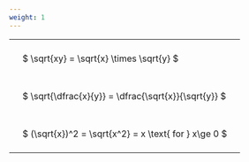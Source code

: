```yaml
---
weight: 1
---
```


<style type="text/css">
#T_7e100 th.col_heading {
  text-align: left;
  font-size: 1em;
}
#T_7e100 td {
  text-align: left;
  font-size: 1em;
  padding: 1.5em;
}
</style>
<table id="T_7e100">
  <thead>
  </thead>
  <tbody>
    <tr>
      <td id="T_7e100_row0_col0" class="data row0 col0" >$ \sqrt{xy} = \sqrt{x} \times \sqrt{y} $</td>
    </tr>
    <tr>
      <td id="T_7e100_row1_col0" class="data row1 col0" >$ \sqrt{\dfrac{x}{y}} = \dfrac{\sqrt{x}}{\sqrt{y}} $</td>
    </tr>
    <tr>
      <td id="T_7e100_row2_col0" class="data row2 col0" >$ (\sqrt{x})^2 = \sqrt{x^2} = x \text{ for } x\ge 0 $</td>
    </tr>
  </tbody>
</table>
